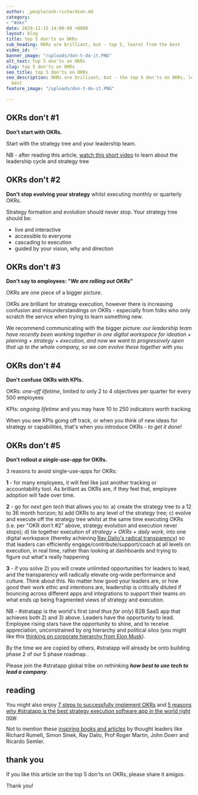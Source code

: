 ```yaml
---
author: _people/ash-richardson.md
category:
- "#okr"
date: 2020-11-15 14:00:00 +0000
layout: blog
title: top 5 don'ts on OKRs
sub_heading: OKRs are brilliant, but - top 5, learnt from the best
video_id: ''
banner_image: "/uploads/don-t-do-it.PNG"
alt_text: top 5 don'ts on OKRs
slug: top 5 don'ts on OKRs
seo_title: top 5 don'ts on OKRs
seo_description: OKRs are brilliant, but - the top 5 don'ts on OKRs, learnt from the
  best
feature_image: "/uploads/don-t-do-it.PNG"

---
```

## OKRs don't #1

**Don't start with OKRs.**

Start with the strategy tree and your leadership team.

NB - after reading this article, [watch this short video](https://youtu.be/DqsXkZs75Lk "the leadership cycle") to learn about the leadership cycle and strategy tree

## OKRs don't #2

**Don't stop evolving your strategy** whilst executing monthly or quarterly OKRs.

Strategy formation and evolution should never stop.  Your strategy tree should be:

* live and interactive
* accessible to everyone
* cascading to execution
* guided by your vision, why and direction

## OKRs don't #3

**Don't say to employees: "_We are rolling out OKRs_"**

OKRs are one piece of a bigger picture.

OKRs are brilliant for strategy execution, however there is increasing confusion and misunderstandings on OKRs - especially from folks who only scratch the service when trying to learn something new.

We recommend communicating with the bigger picture: _our leadership team have recently been working together in one digital workspace for ideation + planning + strategy + execution, and now we want to progressively open that up to the whole company, so we can evolve these together with you_

## OKRs don't #4

**Don't confuse OKRs with KPIs.**

OKRs: _one-off lifetime_, limited to only 2 to 4 objectives per quarter for every 500 employees

KPIs: _ongoing lifetime_ and you may have 10 to 250 indicators worth tracking

When you see KPIs going off track, or when you think of new ideas for strategy or capabilities, that's when you introduce OKRs - _to get it done!_

## OKRs don't #5

**Don't rollout _a single-use-app_ for OKRs.**

3 reasons to avoid single-use-apps for OKRs:

**1** - for many employees, it will feel like just another tracking or accountability tool.  As brilliant as OKRs are, if they feel that, employee adoption will fade over time.

**2** - go for _next gen tech_ that allows you to: a) create the strategy tree to a 12 to 36 month horizon; b) add OKRs to any level of the strategy tree; c) evolve and execute off the strategy tree whilst at the same time executing OKRs (i.e. per "OKR don't #2" above, strategy evolution and execution never stops); d) tie together execution of _strategy + OKRs + daily work_, into one digital workspace (thereby achieving [Ray Dalio's radical transparency](https://stratappsaas.com/blog/radical-transparency/ "Ray Dalio's radical transparency")) so that leaders can efficiently engage/contribute/support/coach at all levels on execution, in real time, rather than looking at dashboards and trying to figure out what's really happening

**3** - if you solve 2) you will create unlimited opportunities for leaders to lead, and the transparency will radically elevate org-wide performance and culture.  Think about this.  No matter how good your leaders are, or how good their work ethic and intentions are, leadership is critically diluted if bouncing across different apps and integrations to support their teams on what ends up being fragmented views of strategy and execution.

NB - #stratapp is the world's first (_and thus far only_) B2B SaaS app that achieves both 2) and 3) above.  Leaders have the opportunity to lead.  Employee rising stars have the opportunity to shine, and to receive appreciation, unconstrained by org hierarchy and political silos (you might like this [thinking on corporate hierarchy from Elon Musk](https://cleantechnica.com/2018/05/15/elon-musk-takes-on-corporate-hierarchy-in-note-to-tesla-employees/ "Elon Musk on corporate hierarchy")).

By the time we are copied by others, #stratapp will already be onto building phase 2 of our 5 phase roadmap.

Please join the #stratapp global tribe on rethinking **_how best to use tech to lead a company_**.

## reading

You might also enjoy [7 steps to successfully implement OKRs]() and [5 reasons why #stratapp is the best strategy execution software app in the world right now](https://stratappsaas.com/blog/best-strategy-execution-software-app/ "best strategy execution software app").

Not to mention these [inspiring books and articles](https://stratappsaas.com/resources/ "resources") by thought leaders like Richard Rumelt, Simon Sinek, Ray Dalio, Prof Roger Martin, John Doerr and Ricardo Semler.

## thank you

If you like this article on the top 5 don'ts on OKRs, please share it amigos.

Thank you!